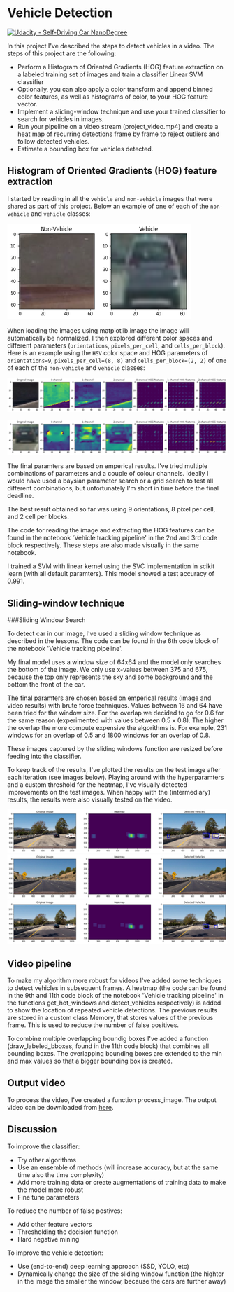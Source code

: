 # Vehicle Detection
[![Udacity - Self-Driving Car NanoDegree](https://s3.amazonaws.com/udacity-sdc/github/shield-carnd.svg)](http://www.udacity.com/drive)


In this project I've described the steps to detect vehicles in a video. The steps of this project are the following:

* Perform a Histogram of Oriented Gradients (HOG) feature extraction on a labeled training set of images and train a classifier Linear SVM classifier
* Optionally, you can also apply a color transform and append binned color features, as well as histograms of color, to your HOG feature vector.
* Implement a sliding-window technique and use your trained classifier to search for vehicles in images.
* Run your pipeline on a video stream (project_video.mp4) and create a heat map of recurring detections frame by frame to reject outliers and follow detected vehicles.
* Estimate a bounding box for vehicles detected.

## Histogram of Oriented Gradients (HOG) feature extraction
I started by reading in all the `vehicle` and `non-vehicle` images that were shared as part of this project. Below an example of one of each of the `non-vehicle` and `vehicle` classes:

![Example training images](./images/training_data_vehicle.png)

When loading the images using matplotlib.image the image will automatically be normalized. I then explored different color spaces and different parameters (`orientations`, `pixels_per_cell`, and `cells_per_block`). Here is an example using the `HSV` color space and HOG parameters of `orientations=9`, `pixels_per_cell=(8, 8)` and `cells_per_block=(2, 2)` of one of each of the `non-vehicle` and `vehicle` classes:

![no vehicle example](./images/hog_features_no_vehicle.png)

![vehicle example](./images/hog_features_vehicle.png)

The final paramters are based on emperical results. I've tried multiple combinations of parameters and a couple of colour channels. Ideally I would have used a baysian parameter search or a grid search to test all different combinations, but unfortunately I'm short in time before the final deadline. 

The best result obtained so far was using 9 orientations, 8 pixel per cell, and 2 cell per blocks.

The code for reading the image and extracting the HOG features can be found in the notebook 'Vehicle tracking pipeline' in the 2nd and 3rd code block respectively. These steps are also made visually in the same notebook.

I trained a SVM with linear kernel using the SVC implementation in scikit learn (with all default paramters). This model showed a test accuracy of 0.991.

## Sliding-window technique
###Sliding Window Search

To detect car in our image, I've used a sliding window technique as described in the lessons. The code can be found in the 6th code block of the notebook 'Vehicle tracking pipeline'. 

My final model uses a window size of 64x64 and the model only searches the bottom of the image. We only use x-values between 375 and 675, because the top only represents the sky and some background and the bottom the front of the car. 

The final paramters are chosen based on emperical results (image and video results) with brute force techniques. Values between 16 and 64 have been tried for the window size. For the overlap we decided to go for 0.6 for the same reason (experimented with values between 0.5 x 0.8). The higher the overlap the more compute expensive the algorithms is. For example, 231 windows for an overlap of 0.5 and 1800 windows for an overlap of 0.8.

These images captured by the sliding windows function are resized before feeding into the classifier.

To keep track of the results, I've plotted the results on the test image after each iteration (see images below). Playing around with the hyperparamters and a custom threshold for the heatmap, I've visually detected improvements on the test images. When happy with the (intermediary) results, the results were also visually tested on the video.

![Heatmap and vehicle detection example 1](/images/heatmap_detection_example1.png)
![Heatmap and vehicle detection example 2](/images/heatmap_detection_example2.png)
![Heatmap and vehicle detection example 3](/images/heatmap_detection_example3.png)



## Video pipeline
To make my algorithm more robust for videos I've added some techniques to detect vehicles in subsequent frames. A heatmap (the code can be found in the 9th and 11th code block of the notebook 'Vehicle tracking pipeline' in the functions get_hot_windows and detect_vehicles respectively) is added to show the location of repeated vehicle detections. The previous results are stored in a custom class Memory, that stores values of the previous frame. This is used to reduce the number of false positives. 

To combine multiple overlapping boundig boxes I've added a function (draw_labeled_bboxes, found in the 11th code block) that combines all bounding boxes. The overlapping bounding boxes are extended to the min and max values so that a bigger bounding box is created.

## Output video
To process the video, I've created a function process_image. The output video can be downloaded from [here](output_video.mp4).

## Discussion
To improve the classifier:
* Try other algorithms
* Use an ensemble of methods (will increase accuracy, but at the same time also the time complexity)
* Add more training data or create augmentations of training data to make the model more robust
* Fine tune parameters

To reduce the number of false postives:
* Add other feature vectors
* Thresholding the decision function
* Hard negative mining

To improve the vehicle detection:
* Use (end-to-end) deep learning approach (SSD, YOLO, etc)
* Dynamically change the size of the sliding window function (the highter in the image the smaller the window, because the cars are further away)
